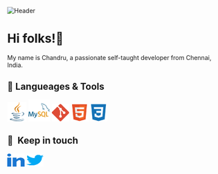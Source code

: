 ![Header](https://aecomtech.com/image/services/java-banner.png)

# Hi folks!👋

My name is Chandru, a passionate self-taught developer from Chennai, India.

## 🔧 Langueages & Tools

<p align='left'>
  <img src="images\java.png" alt="java" width="45" height="45">
  <img src="images\mysql.png" alt="MySQL" width="50" height="50">
  <img src="images\git.png" alt="Git" width="40" height="40">
  <img src="images\html5.png" alt="html" width="40" height="40">
  <img src="images\css3.png" alt="css" width="40" height="40">
</p>

## 🔗 &nbsp;**Keep in touch**

<p align="left">
<a href="https://www.linkedin.com/in/chandru3493/" target="blank"><img align="center" src="images\linked-in-alt.svg" alt="linkedin" height="30" width="40" /></a>
<a href="https://twitter.com/CHANDRU4221" target="blank"><img align="center" src="images\twitter.svg" alt="twitter" height="30" width="40" /></a>
